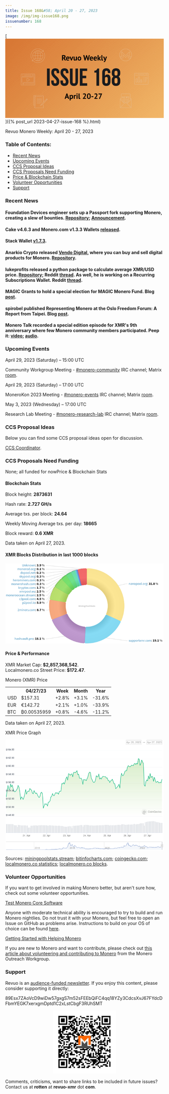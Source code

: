 ```yaml
---
title: Issue 168&#58; April 20 - 27, 2023
image: /img/img-issue168.png
issuenumber: 168
---
```

[<img src="/img/img-issue168.png" alt="Revuo Monero Weekly #168 Slide" class="img-lead">]({% post_url 2023-04-27-issue-168 %}.html)

<p class="text-lead">Revuo Monero Weekly: April 20 - 27, 2023</p>
<!--more-->

<h3>Table of Contents:</h3>
<ul class="contents">
    <li><a href="#news">Recent News</a></li>
    <li><a href="#events">Upcoming Events</a></li>
    <li><a href="#ideas">CCS Proposal Ideas</a></li>
    <li><a href="#proposals">CCS Proposals Need Funding</a></li>
    <li><a href="#stats">Price & Blockchain Stats</a></li>
    <li><a href="#volunteer">Volunteer Opportunities</a></li>
    <li><a href="#support">Support</a></li>
</ul>

<h3 id="news">Recent News</h3>

<div class="newsbyte">
    <h4>Foundation Devices engineer sets up a Passport fork supporting Monero, creating a slew of bounties. <a href="https://github.com/mjg-foundation/passport2-monero" target="_blank">Repository</a>; <a href="https://nitter.adminforge.de/ShrtCrct6102/status/1649289598776778752" target="_blank">Announcement</a>.</h4>
</div>

<div class="newsbyte">
    <h4>Cake v4.6.3 and Monero.com v1.3.3 Wallets <a href="https://github.com/cake-tech/cake_wallet/releases/tag/v4.6.3" target="_blank">released</a>.</h4>
</div>

<div class="newsbyte">
    <h4>Stack Wallet <a href="https://github.com/cypherstack/stack_wallet/releases/tag/build_163" target="_blank">v1.7.3</a>.</h4>
</div>

<div class="newsbyte">
    <h4>Anarkio Crypto released <a href="https://vendo.bitejo.com/" target="_blank">Vendo Digital</a>, where you can buy and sell digital products for Monero. <a href="https://codeberg.org/anarkio/vendo/" target="_blank">Repository</a>.</h4>
</div>

<div class="newsbyte">
    <h4>lukeprofits released a python package to calculate average XMR/USD price. <a href="https://github.com/lukeprofits/Monero-USD-Price" target="_blank">Repository</a>; Reddit <a href="https://teddit.adminforge.de/r/Monero/comments/12utcev/easy_way_to_get_average_monerousd_price_python/" target="_blank">thread</a>. As well, he is working on a Recurring Subscriptions Wallet. Reddit <a href="https://teddit.adminforge.de/r/Monero/comments/12yaupd/announcement_decentralized_monero_recurring/" target="_blank">thread</a>.</h4>
</div>

<div class="newsbyte">
    <h4>MAGIC Grants to hold a special election for MAGIC Monero Fund. Blog <a href="https://magicgrants.org/Special-Election-for-MAGIC-Monero-Fund-MajesticBank/" target="_blank">post</a>.</h4>
</div>

<div class="newsbyte">
    <h4>spirobel published Representing Monero at the Oslo Freedom Forum: A Report from Taipei. Blog <a href="https://monerochan.news/article/12" target="_blank">post</a>.</h4>
</div>

<div class="newsbyte">
    <h4>Monero Talk recorded a special edition episode for XMR's 9th anniversary where few Monero community members participated. Peep it: <a href="https://piped.video/watch?v=SQWOdH7hEMw" target="_blank">video</a>; <a href="https://www.monerotalk.live/monero-s-9th-birthday" target="_blank">audio</a>.</h4>
</div>

<h3 id="events">Upcoming Events</h3>

<div class="event">
    <p class="date" markdown="1">April 29, 2023 (Saturday) – 15:00 UTC</p>
    <p markdown="1">Community Workgroup Meeting - <a href="irc://irc.libera.chat/#monero-community" target="_blank">#monero-community</a> IRC channel; Matrix <a href="https://matrix.to/#/#monero-community:monero.social" target="_blank">room</a>.</p>
</div>

<div class="event">
    <p class="date" markdown="1">April 29, 2023 (Saturday) – 17:00 UTC</p>
    <p markdown="1">MoneroKon 2023 Meeting - <a href="irc://irc.libera.chat/#monero-events" target="_blank">#monero-events</a> IRC channel; Matrix <a href="https://matrix.to/#/#monero-events:monero.social" target="_blank">room</a>.</p>
</div>

<div class="event">
    <p class="date" markdown="1">May 3, 2023 (Wednesday) – 17:00 UTC</p>
    <p markdown="1">Research Lab Meeting - <a href="irc://irc.libera.chat/#monero-research-lab" target="_blank">#monero-research-lab</a> IRC channel; Matrix <a href="https://matrix.to/#/#monero-research-lab:monero.social" target="_blank">room</a>.</p>
</div>

<h3 id="ideas">CCS Proposal Ideas</h3>

<p>Below you can find some CCS proposal ideas open for discussion.</p>

<div class="proposal">
<p><a href="https://repo.getmonero.org/monero-project/ccs-proposals/-/merge_requests/385" target="_blank">CCS Coordinator</a>.</p>
</div>

<h3 id="proposals">CCS Proposals Need Funding</h3>

<p>None; all funded for now</

<h3 id="stats">Price & Blockchain Stats</h3>

<h4 class="stat">Blockchain Stats</h4>

<div class="bcstats">
    <p>Block height: <b>2873631</b></p>
    <p>Hash rate: <b>2.727 GH/s</b></p>
    <p>Average txs. per block: <b>24.64</b></p>
    <p>Weekly Moving Average txs. per day: <b>18665</b></p>
    <p>Block reward: <b>0.6 XMR</b></p>
</div>
<p class="note">Data taken on April 27, 2023.</p>

<h4 class="stat">XMR Blocks Distribution in last 1000 blocks</h4>
<p><img src="/img/hashrate-pool-distribution-0427.png" alt="Hashrate Pool Distribution Pie Chart"/></p>

<h4 class="stat" id="price-stat">Price & Performance</h4>

<div class="price-intro">XMR Market Cap: <b>$2,857,368,542</b>.<br/>Localmonero.co Street Price: <b>$172.47</b>.</div>

<p class="table-title">Monero (XMR) Price</p>
<table class="price-table">
  <tr class="row1">
    <th></th>
    <th>04/27/23</th>
    <th>Week</th>
    <th>Month</th>
    <th>Year</th>
  </tr>
  <tr>
    <td data-th="XMR to">USD</td>
    <td data-th="04/27/23">$157.31</td>
    <td data-th="Week" class="green">+2.8%</td>
    <td data-th="Month" class="green">+3.1%</td>
    <td data-th="Year" class="red">-31.6%</td>
  </tr>
  <tr class="row3">
    <td data-th="XMR to">EUR</td>
    <td data-th="04/27/23">€142.72</td>
    <td data-th="Week" class="green">+2.1%</td>
    <td data-th="Month" class="green">+1.0%</td>
    <td data-th="Year" class="red">-33.9%</td>
  </tr>
  <tr>
    <td data-th="XMR to">BTC</td>
    <td data-th="04/27/23">₿0.00535959</td>
    <td data-th="Week" class="green">+0.8%</td>
    <td data-th="Month" class="red">-4.6%</td>
    <td data-th="Year" class="red">-11.2%</td>
  </tr>
</table>
<p class="note">Data taken on April 27, 2023.</p>

<p class="table-title">XMR Price Graph</p>

![XMR Price Graph 04/20/23-04/27/23](/img/weekly-chart-0427.png "XMR Price Graph 04/20/23-04/27/23")

Sources: <a href="https://miningpoolstats.stream/monero" target="_blank">miningpoolstats.stream</a>; <a href="https://bitinfocharts.com/monero/" target="_blank">bitinfocharts.com</a>; <a href="https://www.coingecko.com/en/coins/monero" target="_blank">coingecko.com</a>; <a href="https://localmonero.co/statistics" target="_blank">localmonero.co statistics</a>; <a href="https://localmonero.co/blocks" target="_blank">localmonero.co blocks</a>.

<h3 id="volunteer">Volunteer Opportunities</h3>

<p>If you want to get involved in making Monero better, but aren't sure how, check out some volunteer opportunities.</p>

<div class="newsbyte">
    <p class="date"><a href="https://github.com/monero-project/monero" target="_blank">Test Monero Core Software</a></p>
    <p>Anyone with moderate technical ability is encouraged to try to build and run Monero nightlies. Do not trust it with your Monero, but feel free to open an Issue on GitHub as problems arise. Instructions to build on your OS of choice can be found <a href="https://github.com/monero-project/monero#compiling-monero-from-source" target="_blank">here</a>. </p>
</div>

<div class="newsbyte">
    <p class="date"><a href="https://github.com/monero-project/monero" target="_blank">Getting Started with Helping Monero</a></p>
    <p>If you are new to Monero and want to contribute, please check out <a href="https://www.monerooutreach.org/stories/getting-started-helping-monero.php" target="_blank">this article about volunteering and contributing to Monero</a> from the Monero Outreach Workgroup. </p>
</div>

<h3 id="support">Support</h3>

<p markdown="1">Revuo is an <a href="https://revuo-xmr.com/support/">audience-funded newsletter</a>. If you enjoy this content, please consider supporting it directly:</p>

<p class="address" markdown="1">89Esx7ZAoVcD9wiDw57gxgS7m52sFEEbQiFC4qq18YZy3CdcsXvJ67FYdcDFbmYEGK7xerxgmDptd1C2xLstCbgF3RUhSMT</p>

<p><center><a href="monero:89Esx7ZAoVcD9wiDw57gxgS7m52sFEEbQiFC4qq18YZy3CdcsXvJ67FYdcDFbmYEGK7xerxgmDptd1C2xLstCbgF3RUhSMT" class="qr"><img src="/img/donate-monero.jpg" style="max-width: 200px;"/></a></center></p>

Comments, criticisms, want to share links to be included in future issues? Contact us at **rotten** at **revuo-xmr** dot **com**.
